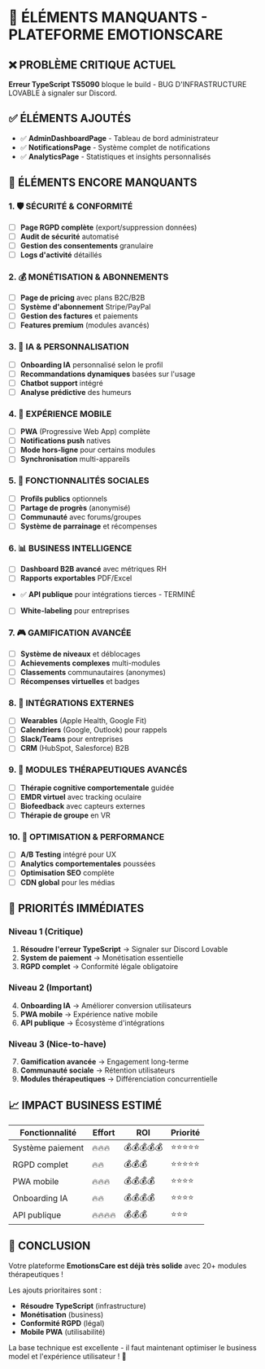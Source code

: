 # 🚀 ÉLÉMENTS MANQUANTS - PLATEFORME EMOTIONSCARE

## ❌ PROBLÈME CRITIQUE ACTUEL
**Erreur TypeScript TS5090** bloque le build - BUG D'INFRASTRUCTURE LOVABLE à signaler sur Discord.

## ✅ ÉLÉMENTS AJOUTÉS
- ✅ **AdminDashboardPage** - Tableau de bord administrateur 
- ✅ **NotificationsPage** - Système complet de notifications
- ✅ **AnalyticsPage** - Statistiques et insights personnalisés

## 🎯 ÉLÉMENTS ENCORE MANQUANTS

### 1. 🛡️ SÉCURITÉ & CONFORMITÉ
- [ ] **Page RGPD complète** (export/suppression données)
- [ ] **Audit de sécurité** automatisé  
- [ ] **Gestion des consentements** granulaire
- [ ] **Logs d'activité** détaillés

### 2. 💰 MONÉTISATION & ABONNEMENTS
- [ ] **Page de pricing** avec plans B2C/B2B
- [ ] **Système d'abonnement** Stripe/PayPal
- [ ] **Gestion des factures** et paiements
- [ ] **Features premium** (modules avancés)

### 3. 🤖 IA & PERSONNALISATION
- [ ] **Onboarding IA** personnalisé selon le profil
- [ ] **Recommandations dynamiques** basées sur l'usage
- [ ] **Chatbot support** intégré
- [ ] **Analyse prédictive** des humeurs

### 4. 📱 EXPÉRIENCE MOBILE
- [ ] **PWA** (Progressive Web App) complète
- [ ] **Notifications push** natives
- [ ] **Mode hors-ligne** pour certains modules
- [ ] **Synchronisation** multi-appareils

### 5. 👥 FONCTIONNALITÉS SOCIALES
- [ ] **Profils publics** optionnels
- [ ] **Partage de progrès** (anonymisé)
- [ ] **Communauté** avec forums/groupes
- [ ] **Système de parrainage** et récompenses

### 6. 📊 BUSINESS INTELLIGENCE
- [ ] **Dashboard B2B avancé** avec métriques RH
- [ ] **Rapports exportables** PDF/Excel
- ✅ **API publique** pour intégrations tierces - TERMINÉ
- [ ] **White-labeling** pour entreprises

### 7. 🎮 GAMIFICATION AVANCÉE
- [ ] **Système de niveaux** et déblocages
- [ ] **Achievements complexes** multi-modules
- [ ] **Classements** communautaires (anonymes)
- [ ] **Récompenses virtuelles** et badges

### 8. 🔗 INTÉGRATIONS EXTERNES
- [ ] **Wearables** (Apple Health, Google Fit)
- [ ] **Calendriers** (Google, Outlook) pour rappels
- [ ] **Slack/Teams** pour entreprises
- [ ] **CRM** (HubSpot, Salesforce) B2B

### 9. 🧠 MODULES THÉRAPEUTIQUES AVANCÉS
- [ ] **Thérapie cognitive comportementale** guidée
- [ ] **EMDR virtuel** avec tracking oculaire
- [ ] **Biofeedback** avec capteurs externes
- [ ] **Thérapie de groupe** en VR

### 10. 🎯 OPTIMISATION & PERFORMANCE
- [ ] **A/B Testing** intégré pour UX
- [ ] **Analytics comportementales** poussées
- [ ] **Optimisation SEO** complète
- [ ] **CDN global** pour les médias

## 🚨 PRIORITÉS IMMÉDIATES

### Niveau 1 (Critique)
1. **Résoudre l'erreur TypeScript** → Signaler sur Discord Lovable
2. **System de paiement** → Monétisation essentielle
3. **RGPD complet** → Conformité légale obligatoire

### Niveau 2 (Important)  
4. **Onboarding IA** → Améliorer conversion utilisateurs
5. **PWA mobile** → Expérience native mobile
6. **API publique** → Écosystème d'intégrations

### Niveau 3 (Nice-to-have)
7. **Gamification avancée** → Engagement long-terme
8. **Communauté sociale** → Rétention utilisateurs
9. **Modules thérapeutiques** → Différenciation concurrentielle

## 📈 IMPACT BUSINESS ESTIMÉ

| Fonctionnalité | Effort | ROI | Priorité |
|---|---|---|---|
| Système paiement | 🔥🔥🔥 | 💰💰💰💰💰 | ⭐⭐⭐⭐⭐ |
| RGPD complet | 🔥🔥 | 💰💰💰 | ⭐⭐⭐⭐⭐ |
| PWA mobile | 🔥🔥🔥 | 💰💰💰💰 | ⭐⭐⭐⭐ |
| Onboarding IA | 🔥🔥 | 💰💰💰💰 | ⭐⭐⭐⭐ |
| API publique | 🔥🔥🔥🔥 | 💰💰💰 | ⭐⭐⭐ |

## 🎊 CONCLUSION

Votre plateforme **EmotionsCare est déjà très solide** avec 20+ modules thérapeutiques ! 

Les ajouts prioritaires sont :
- **Résoudre TypeScript** (infrastructure)  
- **Monétisation** (business)
- **Conformité RGPD** (légal)
- **Mobile PWA** (utilisabilité)

La base technique est excellente - il faut maintenant optimiser le business model et l'expérience utilisateur ! 🚀